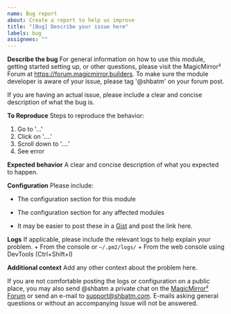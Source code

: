 ```yaml
---
name: Bug report
about: Create a report to help us improve
title: "[Bug] Describe your issue here"
labels: bug
assignees: ""
---
```


**Describe the bug**
For general information on how to use this module, getting started setting up, or other questions, please visit the MagicMirror² Forum at <https://forum.magicmirror.builders>. To make sure the module developer is aware of your issue, please tag '@shbatm' on your forum post.

If you are having an actual issue, please include a clear and concise description of what the bug is.

**To Reproduce**
Steps to reproduce the behavior:

1. Go to '...'
2. Click on '....'
3. Scroll down to '....'
4. See error

**Expected behavior**
A clear and concise description of what you expected to happen.

**Configuration**
Please include:

- The configuration section for this module
- The configuration section for any affected modules

- It may be easier to post these in a [Gist](https://gist.github.com) and post the link here.

**Logs**
If applicable, please include the relevant logs to help explain your problem. + From the console or `~/.pm2/logs/` + From the web console using DevTools (<key>Ctrl</key>+<key>Shift</key>+<key>I</key>)

**Additional context**
Add any other context about the problem here.

If you are not comfortable posting the logs or configuration on a public place, you may also send @shbatm a private chat on the [MagicMirror² Forum](https://forum.magicmirror.builders) or send an e-mail to <support@shbatm.com>. E-mails asking general questions or without an accompanying Issue will not be answered.
